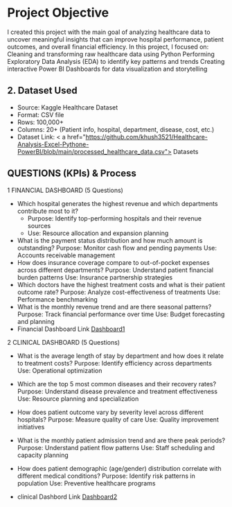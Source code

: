 # Project Objective

I created this project with the main goal of analyzing healthcare data to uncover meaningful insights that can improve hospital performance, patient outcomes, and overall financial efficiency.
In this project, I focused on: Cleaning and transforming raw healthcare data using Python Performing Exploratory Data Analysis (EDA) to identify key patterns and trends Creating interactive Power BI Dashboards for data visualization and storytelling

## 2. Dataset Used
- Source: Kaggle Healthcare Dataset
- Format: CSV file
- Rows: 100,000+
- Columns: 20+ (Patient info, hospital, department, disease, cost, etc.)
- Dataset Link: < a href="https://github.com/khush3521/Healthcare-Analysis-Excel-Pythone-PowerBI/blob/main/processed_healthcare_data.csv"> Datasets</a>


## QUESTIONS (KPIs) & Process 
1 FINANCIAL DASHBOARD (5 Questions)
- Which hospital generates the highest revenue and which departments contribute most to it?
  - Purpose: Identify top-performing hospitals and their revenue sources
  - Use: Resource allocation and expansion planning
- What is the payment status distribution and how much amount is outstanding?
Purpose: Monitor cash flow and pending payments
Use: Accounts receivable management
- How does insurance coverage compare to out-of-pocket expenses across different departments?
Purpose: Understand patient financial burden patterns
Use: Insurance partnership strategies
- Which doctors have the highest treatment costs and what is their patient outcome rate?
Purpose: Analyze cost-effectiveness of treatments
Use: Performance benchmarking
- What is the monthly revenue trend and are there seasonal patterns?
Purpose: Track financial performance over time
Use: Budget forecasting and planning
- Financial Dashboard Link <a href="https://github.com/khush3521/Healthcare-Analysis-Excel-Pythone-PowerBI/commit/5333a41317f495b2e2f989d0b6cdb4cacc0d3054#diff-72e80201d8c944740ad4ec3d54c828c97cdac2ec429f2d3a3d357fc5fc18bf37">Dashboard1<a/>

2 CLINICAL DASHBOARD (5 Questions)
- What is the average length of stay by department and how does it relate to treatment costs?
Purpose: Identify efficiency across departments
Use: Operational optimization
- Which are the top 5 most common diseases and their recovery rates?
Purpose: Understand disease prevalence and treatment effectiveness
Use: Resource planning and specialization
- How does patient outcome vary by severity level across different hospitals?
Purpose: Measure quality of care
Use: Quality improvement initiatives
- What is the monthly patient admission trend and are there peak periods?
Purpose: Understand patient flow patterns
Use: Staff scheduling and capacity planning
- How does patient demographic (age/gender) distribution correlate with different medical conditions?
Purpose: Identify risk patterns in population
Use: Preventive healthcare programs

- clinical Dashbord Link <a href="https://github.com/khush3521/Healthcare-Analysis-Excel-Pythone-PowerBI/commit/5333a41317f495b2e2f989d0b6cdb4cacc0d3054">Dashboard2</a>
